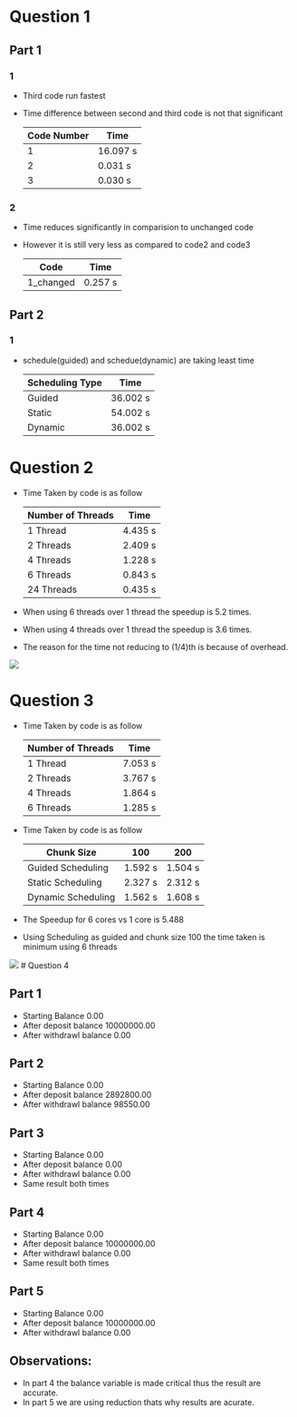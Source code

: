 # Question 1

## Part 1

### 1

- Third code run fastest
- Time difference between second and third code is not that significant

  Code Number | Time 
  ----------- | -------- 
  1 | 16.097 s 
  2 | 0.031 s 
  3 | 0.030 s

### 2

- Time reduces significantly in comparision to unchanged code
- However it is still very less as compared to code2 and code3

  Code | Time 
  ----------- | ------- 
  1_changed | 0.257 s

## Part 2

### 1

- schedule(guided) and schedue(dynamic) are taking least time

  Scheduling Type | Time
  --------------- | --------
  Guided          | 36.002 s
  Static          | 54.002 s
  Dynamic         | 36.002 s

# Question 2

- Time Taken by code is as follow

  Number of Threads | Time
  ----------------- | -------
  1 Thread          | 4.435 s
  2 Threads         | 2.409 s
  4 Threads         | 1.228 s
  6 Threads         | 0.843 s
  24 Threads        | 0.435 s

- When using 6 threads over 1 thread the speedup is 5.2 times.
- When using 4 threads over 1 thread the speedup is 3.6 times.
- The reason for the time not reducing to (1/4)th is because of overhead.
<img id="RuPic" src="user2/graph"/>

# Question 3

- Time Taken by code is as follow

  Number of Threads | Time
  ----------------- | -------
  1 Thread          | 7.053 s
  2 Threads         | 3.767 s
  4 Threads         | 1.864 s
  6 Threads         | 1.285 s

- Time Taken by code is as follow

  Chunk Size         | 100     | 200
  ------------------ | ------- | -------
  Guided Scheduling  | 1.592 s | 1.504 s
  Static Scheduling  | 2.327 s | 2.312 s
  Dynamic Scheduling | 1.562 s | 1.608 s

- The Speedup for 6 cores vs 1 core is 5.488

- Using Scheduling as guided and chunk size 100 the time taken is minimum using 6 threads
<img id="RuPic" src="./user3/graph"/>
# Question 4

## Part 1

- Starting Balance 0.00
- After deposit balance 10000000.00
- After withdrawl balance 0.00

## Part 2

- Starting Balance 0.00
- After deposit balance 2892800.00
- After withdrawl balance 98550.00

## Part 3

- Starting Balance 0.00
- After deposit balance 0.00
- After withdrawl balance 0.00
- Same result both times

## Part 4

- Starting Balance 0.00
- After deposit balance 10000000.00
- After withdrawl balance 0.00
- Same result both times

## Part 5

- Starting Balance 0.00
- After deposit balance 10000000.00
- After withdrawl balance 0.00

## Observations:
- In part 4 the balance variable is made critical thus the result are accurate.
- In part 5 we are using reduction thats why results are acurate.